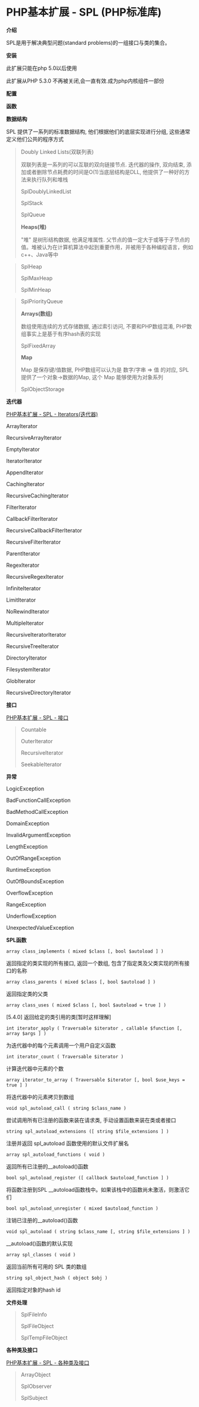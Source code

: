 # PHP基本扩展 - SPL (PHP标准库)

**介绍**

SPL是用于解决典型问题(standard problems)的一组接口与类的集合。

**安装**

此扩展只能在php 5.0以后使用

此扩展从PHP 5.3.0 不再被关闭,会一直有效.成为php内核组件一部份

**配置**

**函数**

**数据结构**

SPL 提供了一系列的标准数据结构, 他们根据他们的底层实现进行分组, 这些通常定义他们公共的程序方式

> Doubly Linked Lists(双联列表)
>
>
> 双联列表是一系列的可以互联的双向链接节点. 迭代器的操作, 双向结束, 添加或者删除节点耗费的时间是O(1)当底层结构是DLL, 他提供了一种好的方法来执行队列和堆栈
>
> SplDoublyLinkedList
>
> SplStack
>
> SplQueue
>
> **Heaps(堆)**
>
> "堆" 是树形结构数据, 他满足堆属性. 父节点的值一定大于或等于子节点的值。堆被认为在计算机算法中起到重要作用，并被用于各种编程语言，例如c++、Java等中
>

> SplHeap
>
>
> SplMaxHeap
>
> SplMinHeap
>

> SplPriorityQueue
>
>
> **Arrays(数组)**
>
> 数组使用连续的方式存储数据, 通过索引访问, 不要和PHP数组混淆, PHP数组事实上是基于有序hash表的实现
>
> SplFixedArray
>
> **Map**
>
> Map 是保存键/值数据, PHP数组可以认为是 数字/字串 => 值 的对应, SPL提供了一个对象->数据的Map, 这个 Map 能够使用为对象系列
>
> SplObjectStorage
>

**迭代器**

[PHP基本扩展 - SPL - Iterators(迭代器)](./spl-iterators.md)

ArrayIterator

RecursiveArrayIterator

EmptyIterator

IteratorIterator

AppendIterator

CachingIterator

RecursiveCachingIterator

FilterIterator

CallbackFilterIterator

RecursiveCallbackFilterIterator

RecursiveFilterIterator

ParentIterator

RegexIterator

RecursiveRegexIterator

InfiniteIterator

LimitIterator

NoRewindIterator

MultipleIterator

RecursiveIteratorIterator

RecursiveTreeIterator

DirectoryIterator

FilesystemIterator

GlobIterator

RecursiveDirectoryIterator

**接口**

[PHP基本扩展 - SPL - 接口](./spl-interfaces.md)

> Countable
>
>
> OuterIterator
>
> RecursiveIterator
>
> SeekableIterator
>

**异常**

LogicException

BadFunctionCallException

BadMethodCallException

DomainException

InvalidArgumentException

LengthException

OutOfRangeException

RuntimeException

OutOfBoundsException

OverflowException

RangeException

UnderflowException

UnexpectedValueException

**SPL函数**

`array class_implements ( mixed $class [, bool $autoload ] )`

返回指定的类实现的所有接口, 返回一个数组, 包含了指定类及父类实现的所有接口的名称

`array class_parents ( mixed $class [, bool $autoload ] )`

返回指定类的父类

`array class_uses ( mixed $class [, bool $autoload = true ] )`

[5.4.0] 返回给定的类引用的类[暂时这样理解]

`int iterator_apply ( Traversable $iterator , callable $function [, array $args ] )`

为迭代器中的每个元素调用一个用户自定义函数

`int iterator_count ( Traversable $iterator )`

计算迭代器中元素的个数

`array iterator_to_array ( Traversable $iterator [, bool $use_keys = true ] )`

将迭代器中的元素拷贝到数组

`void spl_autoload_call ( string $class_name )`

尝试调用所有已注册的函数来装在请求类, 手动设置函数来装在类或者接口

`string spl_autoload_extensions ([ string $file_extensions ] )`

注册并返回 spl_autoload 函数使用的默认文件扩展名

`array spl_autoload_functions ( void )`

返回所有已注册的__autoload()函数

`bool spl_autoload_register ([ callback $autoload_function ] )`

将函数注册到SPL __autoload函数栈中。如果该栈中的函数尚未激活，则激活它们

`bool spl_autoload_unregister ( mixed $autoload_function )`

注销已注册的__autoload()函数

`void spl_autoload ( string $class_name [, string $file_extensions ] )`

__autoload()函数的默认实现

`array spl_classes ( void )`

返回当前所有可用的 SPL 类的数组

`string spl_object_hash ( object $obj )`

返回指定对象的hash id

**文件处理**

> SplFileInfo
>
>
> SplFileObject
>
> SplTempFileObject
>

**各种类及接口**

[PHP基本扩展 - SPL - 各种类及接口](./spl-misc-classes-interfaces.md)

> ArrayObject
>
>
> SplObserver
>
> SplSubject
>